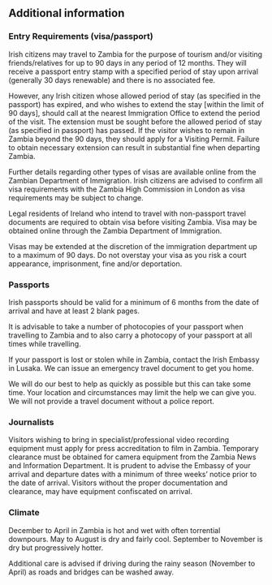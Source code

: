 ## Additional information

### **Entry Requirements (visa/passport)**

Irish citizens may travel to Zambia for the purpose of tourism and/or visiting friends/relatives for up to 90 days in any period of 12 months. They will receive a passport entry stamp with a specified period of stay upon arrival (generally 30 days renewable) and there is no associated fee.

However, any Irish citizen whose allowed period of stay (as specified in the passport) has expired, and who wishes to extend the stay [within the limit of 90 days], should call at the nearest Immigration Office to extend the period of the visit. The extension must be sought before the allowed period of stay (as specified in passport) has passed. If the visitor wishes to remain in Zambia beyond the 90 days, they should apply for a Visiting Permit. Failure to obtain necessary extension can result in substantial fine when departing Zambia.

Further details regarding other types of visas are available online from the Zambian Department of Immigration. Irish citizens are advised to confirm all visa requirements with the Zambia High Commission in London as visa requirements may be subject to change.

Legal residents of Ireland who intend to travel with non-passport travel documents are required to obtain visa before visiting Zambia. Visa may be obtained online through the Zambia Department of Immigration.

Visas may be extended at the discretion of the immigration department up to a maximum of 90 days. Do not overstay your visa as you risk a court appearance, imprisonment, fine and/or deportation.

### **Passports**

Irish passports should be valid for a minimum of 6 months from the date of arrival and have at least 2 blank pages.

It is advisable to take a number of photocopies of your passport when travelling to Zambia and to also carry a photocopy of your passport at all times while travelling.

If your passport is lost or stolen while in Zambia, contact the Irish Embassy in Lusaka. We can issue an emergency travel document to get you home.

We will do our best to help as quickly as possible but this can take some time. Your location and circumstances may limit the help we can give you. We will not provide a travel document without a police report.

### **Journalists**

Visitors wishing to bring in specialist/professional video recording equipment must apply for press accreditation to film in Zambia. Temporary clearance must be obtained for camera equipment from the Zambia News and Information Department. It is prudent to advise the Embassy of your arrival and departure dates with a minimum of three weeks’ notice prior to the date of arrival. Visitors without the proper documentation and clearance, may have equipment confiscated on arrival.

### **Climate**

December to April in Zambia is hot and wet with often torrential downpours. May to August is dry and fairly cool. September to November is dry but progressively hotter.

Additional care is advised if driving during the rainy season (November to April) as roads and bridges can be washed away.